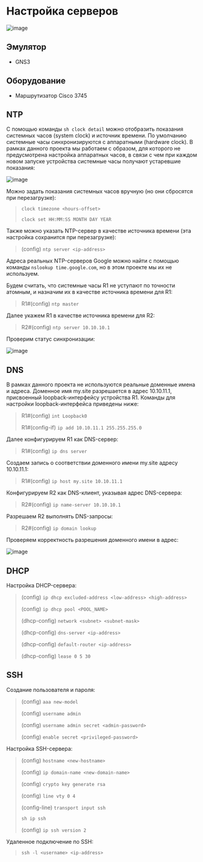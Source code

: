 # Настройка серверов

![image](https://github.com/user-attachments/assets/e870bcb7-0fb3-40db-82a1-6fe7347a2a71)

## Эмулятор
* GNS3

## Оборудование
* Маршрутизатор Cisco 3745

## NTP

С помощью команды `sh clock detail` можно отобразить показания системных часов (system clock) и источник времени. По умолчанию системные часы синхронизируются с аппаратными (hardware clock). В рамках данного проекта мы работаем с образом, для которого не предусмотрена настройка аппаратных часов, в связи с чем при каждом новом запуске устройства системные часы получают устаревшие показания:

![image](https://github.com/user-attachments/assets/1a6fde21-edde-402c-8d6c-77f9affce70a)

Можно задать показания системных часов вручную (но они сбросятся при перезагрузке):
>`clock timezone <hours-offset>`
>
>`clock set HH:MM:SS MONTH DAY YEAR`

Также можно указать NTP-сервер в качестве источника времени (эта настройка сохранится при перезагрузке):
>(config) `ntp server <ip-address>`

Адреса реальных NTP-серверов Google можно найти с помощью команды `nslookup time.google.com`, но в этом проекте мы их не используем.

Будем считать, что системные часы R1 не уступают по точности атомным, и назначим их в качестве источника времени для R1:
> R1#(config) `ntp master`

Далее укажем R1 в качестве источника времени для R2: 
> R2#(config) `ntp server 10.10.10.1`

Проверим статус синхронизации:

![image](https://github.com/user-attachments/assets/55dba27e-8ea3-41c9-a8a5-d5fbf40c22f7)

## DNS

В рамках данного проекта не используются реальные доменные имена и адреса. Доменное имя my.site разрешается в адрес 10.10.11.1, присвоенный loopback-интерфейсу устройства R1. Команды для настройки loopback-интерфейса приведены ниже:

> R1#(config) `int Loopback0`
>
> R1#(config-if) `ip add 10.10.11.1 255.255.255.0`

Далее конфигурируем R1 как DNS-сервер:
> R1#(config) `ip dns server`

Создаем запись о соответствии доменного имени my.site адресу 10.10.11.1: 
> R1#(config) `ip host my.site 10.10.11.1`

Конфигурируем R2 как DNS-клиент, указывая адрес DNS-сервера:
> R2#(config) `ip name-server 10.10.10.1`

Разрешаем R2 выполнять DNS-запросы:
> R2#(config) `ip domain lookup`

Проверяем корректность разрешения доменного имени в адрес:

![image](https://github.com/user-attachments/assets/4480f846-83e9-4107-bce4-67e642e8ccc1)

## DHCP

Настройка DHCP-сервера:

>(config) `ip dhcp excluded-address <low-address> <high-address>`
>
>(config) `ip dhcp pool <POOL_NAME>`
>
>(dhcp-config) `network <subnet> <subnet-mask>`
>
>(dhcp-config) `dns-server <ip-address>`
>
>(dhcp-config) `default-router <ip-address>`
>
>(dhcp-config) `lease 0 5 30`

## SSH

Создание пользователя и пароля:

>(config) `aaa new-model`
>
>(config) `username admin`
>
>(config) `username admin secret <admin-password>`
>
>(config) `enable secret <privileged-password>`

Настройка SSH-сервера:

>(config) `hostname <new-hostname>`
>
>(config) `ip domain-name <new-domain-name>`
>
>(config) `crypto key generate rsa`
>
>(config) `line vty 0 4`
>
>(config-line) `transport input ssh`
>
>`sh ip ssh`
>
>(config) `ip ssh version 2`

Удаленное подключение по SSH:

>`ssh -l <username> <ip-address>`
